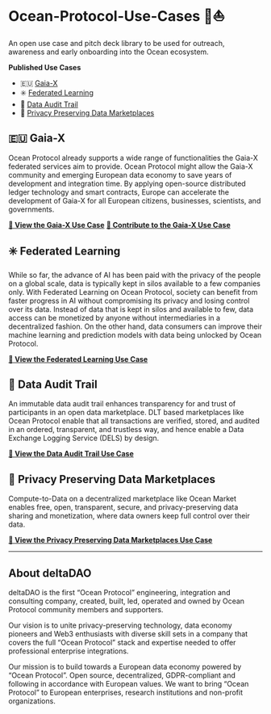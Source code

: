 # Ocean-Protocol-Use-Cases 🌊⛵️
An open use case and pitch deck library to be used for outreach, awareness and early onboarding into the Ocean ecosystem.

**Published Use Cases**
- 🇪🇺 [Gaia-X](#-gaia-x)
- ✳️ [Federated Learning](#%EF%B8%8F-federated-learning)
- 🥾 [Data Audit Trail](#-data-audit-trail)
- 🔐 [Privacy Preserving Data Marketplaces](#-privacy-preserving-data-marketplaces)


## 🇪🇺 Gaia-X

Ocean Protocol already supports a wide range of functionalities the Gaia-X federated services aim to provide. Ocean Protocol might allow the Gaia-X community and emerging European data economy to save years of development and integration time. By applying open-source distributed ledger technology and smart contracts, Europe can accelerate the development of Gaia-X for all European citizens, businesses, scientists, and governments.

**[📄 View the Gaia-X Use Case](/Ocean_Protocol_Use_Case-Gaia-X.pdf)**
**[📝 Contribute to the Gaia-X Use Case](/markdown/Ocean_Protocol_Use_Case-Gaia-X.md)**


## ✳️ Federated Learning

While so far, the advance of AI has been paid with the privacy of the people on a global scale, data is typically kept in silos available to a few companies only. With Federated Learning on Ocean Protocol, society can benefit from faster progress in AI without compromising its privacy and losing control over its data. Instead of data that is kept in silos and available to few, data access can be monetized by anyone without intermediaries in a decentralized fashion. On the other hand, data consumers can improve their machine learning and prediction models with data being unlocked by Ocean Protocol. 

**[📄 View the Federated Learning Use Case](/Ocean_Protocol_Use_Case-Federated_Learning.pdf)**


## 🥾 Data Audit Trail

An immutable data audit trail enhances transparency for and trust of participants in an open data marketplace. DLT based marketplaces like Ocean Protocol enable that all transactions are verified, stored, and audited in an ordered, transparent, and trustless way, and hence enable a Data Exchange Logging Service (DELS) by design.

**[📄 View the Data Audit Trail Use Case](/Ocean_Protocol_Use_Case-Data_Audit_Trail.pdf)**


## 🔐 Privacy Preserving Data Marketplaces

Compute-to-Data on a decentralized marketplace like Ocean Market enables free, open, transparent, secure, and privacy-preserving data sharing and monetization, where data owners keep full control over their data.

**[📄 View the Privacy Preserving Data Marketplaces Use Case](/Ocean_Protocol_Use_Case-Privacy_Preserving_Data_Marketplaces.pdf)**



---


## About deltaDAO
deltaDAO is the first “Ocean Protocol” engineering, integration and consulting company, created, built, led, operated and owned by Ocean Protocol community members and supporters.

Our vision is to unite privacy-preserving technology, data economy pioneers and Web3 enthusiasts with diverse skill sets in a company that covers the full “Ocean Protocol” stack and expertise needed to offer professional enterprise integrations.

Our mission is to build towards a European data economy powered by “Ocean Protocol”. Open source, decentralized, GDPR-compliant and following in accordance with European values. We want to bring “Ocean Protocol” to European enterprises, research institutions and non-profit organizations.
